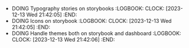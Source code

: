 - DOING Typography stories on storybooks
  :LOGBOOK:
  CLOCK: [2023-12-13 Wed 21:42:05]
  :END:
- DOING Icons on storybook
  :LOGBOOK:
  CLOCK: [2023-12-13 Wed 21:42:05]
  :END:
- DOING Handle themes both on storybook and dashboard
  :LOGBOOK:
  CLOCK: [2023-12-13 Wed 21:42:06]
  :END: